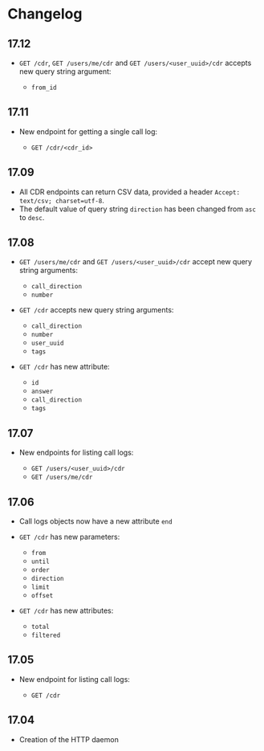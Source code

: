 Changelog
=========

17.12
-----

* `GET /cdr`, `GET /users/me/cdr` and `GET /users/<user_uuid>/cdr` accepts new query string
  argument:

  * `from_id`


17.11
-----

* New endpoint for getting a single call log:

  * `GET /cdr/<cdr_id>`


17.09
-----

* All CDR endpoints can return CSV data, provided a header `Accept: text/csv; charset=utf-8`.
* The default value of query string `direction` has been changed from `asc` to `desc`.


17.08
-----

* `GET /users/me/cdr` and `GET /users/<user_uuid>/cdr` accept new query string arguments:

  * `call_direction`
  * `number`

* `GET /cdr` accepts new query string arguments:

  * `call_direction`
  * `number`
  * `user_uuid`
  * `tags`

* `GET /cdr` has new attribute:

  * `id`
  * `answer`
  * `call_direction`
  * `tags`


17.07
-----

* New endpoints for listing call logs:

  * `GET /users/<user_uuid>/cdr`
  * `GET /users/me/cdr`

17.06
-----

* Call logs objects now have a new attribute `end`
* `GET /cdr` has new parameters:

  * `from`
  * `until`
  * `order`
  * `direction`
  * `limit`
  * `offset`

* `GET /cdr` has new attributes:

  * `total`
  * `filtered`

17.05
-----

* New endpoint for listing call logs:

  * `GET /cdr`

17.04
-----

* Creation of the HTTP daemon
